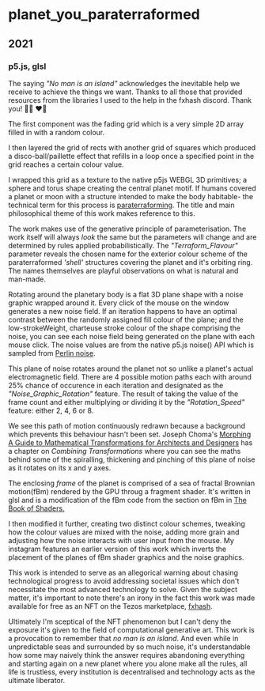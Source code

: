 # planet_you_paraterraformed
## 2021
### p5.js, glsl

The saying *"No man is an island"* acknowledges the inevitable help we receive to achieve the things we want. Thanks to all those that provided resources from the libraries I used to the help in the fxhash discord. Thank you! 🙌🏾 ❤️‍🔥

The first component was the fading grid which is a very simple 2D array filled in with a random colour.

I then layered the grid of rects with another grid of squares which produced a disco-ball/paillette effect that refills in a loop once a specified point in the grid reaches a certain colour value.

I wrapped this grid as a texture to the native p5js WEBGL 3D primitives; a sphere and torus shape creating the central planet motif. If humans covered a planet or moon with a structure intended to make the body habitable- the technical term for this process is [paraterraforming](https://marspedia.org/Paraterraforming). The title and main philosophical theme of this work makes reference to this.

The work makes use of the generative principle of parameterisation. The work itself will always *look* the same but the parameters will change and are determined by rules applied probabilistically. The *"Terraform_Flavour"* parameter reveals the chosen name for the exterior colour scheme of the paraterraformed *'shell'* structures covering the planet and it's orbiting ring. The names themselves are playful observations on what is natural and man-made. 

Rotating around the planetary body is a flat 3D plane shape with a noise graphic wrapped around it. Every click of the mouse on the window generates a new noise field. If an iteration happens to have an optimal contrast between the randomly assigned fill colour of the plane; and the low-strokeWeight, charteuse stroke colour of the shape comprising the noise, you can see each noise field being generated on the plane with each mouse click. The noise values are from the native p5.js noise() API which is sampled from [Perlin noise](https://genekogan.com/code/p5js-perlin-noise/).

This plane of noise rotates around the planet not so unlike a planet's actual electromagnetic field. There are 4 possible motion paths each with around 25% chance of occurence in each iteration and designated as the *"Noise_Graphic_Rotation"* feature. The result of taking the value of the frame count and either multiplying or dividing it by the *"Rotation_Speed"* feature: either 2, 4, 6 or 8.

We see this path of motion continuously redrawn because a background which prevents this behaviour hasn't been set. Joseph Choma's [Morphing A Guide to Mathematical Transformations for Architects and Designers](https://blackwells.co.uk/bookshop/product/Morphing-by-Joseph-Choma-author/9781780674131) has a chapter on *Combining Transformations* where you can see the maths behind some of the spiralling, thickening and pinching of this plane of noise as it rotates on its x and y axes.

The enclosing *frame* of the planet is comprised of a sea of fractal Brownian motion(fBm) rendered by the GPU throug a fragment shader. It's written in glsl and is a modification of the fBm code from the section on fBm in [The Book of Shaders.](https://thebookofshaders.com/13/)

I then modified it further, creating two distinct colour schemes, tweaking how the colour values are mixed with the noise, adding more grain and adjusting how the noise interacts with user input from the mouse. My instagram features an earlier version of this work which inverts the placement of the planes of fBm shader graphics and the noise graphics.

This work is intended to serve as an allegorical warning about chasing technological progress to avoid addressing societal issues which don't necessitate the most advanced technology to solve. Given the subject matter, it's important to note there's an irony in the fact this work was made available for free as an NFT on the Tezos marketplace, [fxhash](https://www.fxhash.xyz/u/museumhotel). 

Ultimately I'm sceptical of the NFT phenomenon but I can't deny the exposure it's given to the field of computational generative art. This work is a provocation to remember that *no man is an island*. And even while in unpredictable seas and surrounded by so much noise, it's understandable how some may naively think the answer requires abandoning everything and starting again on a new planet where you alone make all the rules, all life is trustless, every institution is decentralised and technology acts as the ultimate liberator. 
























